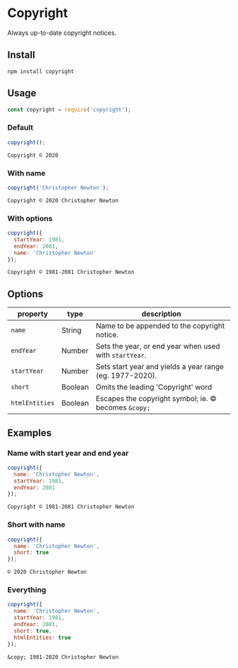 # Copyright

Always up-to-date copyright notices.

## Install
````shell
npm install copyright
````

## Usage
````javascript
const copyright = require('copyright');
````

### Default
````javascript
copyright();
````
````
Copyright © 2020
````

### With name

````javascript
copyright('Christopher Newton');
````
````
Copyright © 2020 Christopher Newton
````

### With options

````javascript
copyright({
  startYear: 1981,
  endYear: 2081,
  name: 'Christopher Newton'
});
````
````
Copyright © 1981-2081 Christopher Newton
````

## Options

| property        | type     | description                                               |
| -               | -        | -                                                         |
| `name`          | String   | Name to be appended to the copyright notice.              |
| `endYear`       | Number   | Sets the year, or end year when used with `startYear`.    |
| `startYear`     | Number   | Sets start year and yields a year range (eg. 1977-2020).  |
| `short`         | Boolean  | Omits the leading 'Copyright' word                        |
| `htmlEntities`  | Boolean  | Escapes the copyright symbol; ie. © becomes `&copy;`      |

## Examples

### Name with start year and end year

````javascript
copyright({
  name: 'Christopher Newton',
  startYear: 1981,
  endYear: 2081
});
````
````
Copyright © 1981-2081 Christopher Newton
````

### Short with name

````javascript
copyright({
  name: 'Christopher Newton',
  short: true
});
````
````
© 2020 Christopher Newton
````

### Everything

````javascript
copyright({
  name: 'Christopher Newton',
  startYear: 1981,
  endYear: 2081,
  short: true,
  htmlEntities: true
});
````
````
&copy; 1981-2020 Christopher Newton
````
